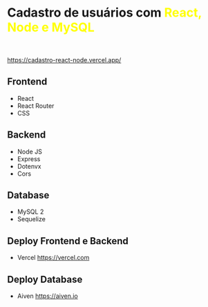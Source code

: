 # Cadastro de usuários com <span style='color:yellow;'>React, Node e MySQL</span>

<br />

<a href='https://cadastro-react-node.vercel.app/' target='new'>https://cadastro-react-node.vercel.app/</a>

## Frontend

- React
- React Router
- CSS

##  Backend

- Node JS
- Express
- Dotenvx
- Cors

## Database

- MySQL 2
- Sequelize

## Deploy Frontend e Backend

- Vercel
<a href="https://vercel.com" target='new'>https://vercel.com</a>

## Deploy Database
- Aiven
<a href="https://aiven.io" target='new'>https://aiven.io</a>

